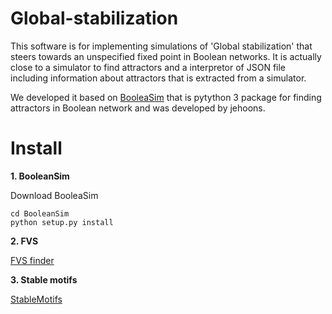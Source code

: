 # Global-stabilization
This software is for implementing simulations of 'Global stabilization' that steers towards an unspecified fixed point in Boolean networks. It is actually close to a simulator to find attractors and a interpretor of JSON file including information about attractors that is extracted from a simulator.

We developed it based on [BooleaSim](https://github.com/jehoons/BooleanSim) that is pytython 3 package for finding attractors in Boolean network and was developed by jehoons.

# Install
**1. BooleanSim**

   Download BooleaSim
```
cd BooleanSim 
python setup.py install
```

**2. FVS**

   [FVS finder](https://github.com/needleworm/fvs)

**3. Stable motifs**

   [StableMotifs](https://github.com/jgtz/StableMotifs)
